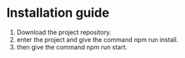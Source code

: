 # Installation guide
1. Download the project repository.
2. enter the project and give the command npm run install.
3. then give the command npm run start.